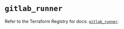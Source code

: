 # `gitlab_runner`

Refer to the Terraform Registry for docs: [`gitlab_runner`](https://registry.terraform.io/providers/gitlabhq/gitlab/17.0.0/docs/resources/runner).
